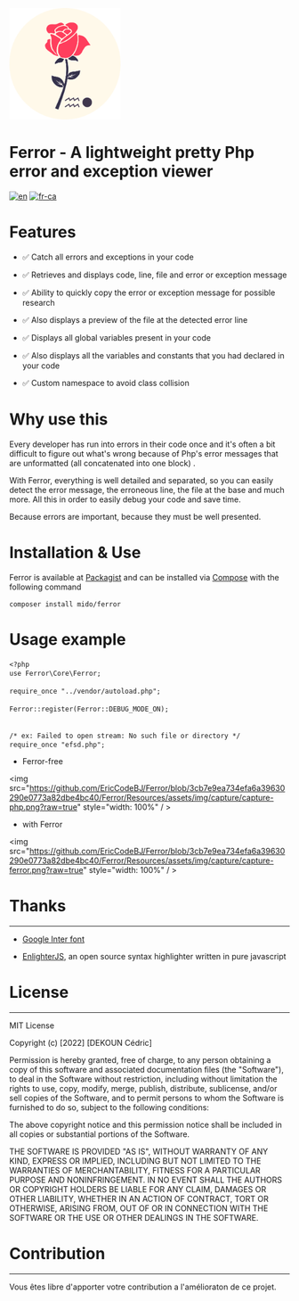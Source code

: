 <p>
<img  src="https://github.com/EricCodeBJ/Ferror/blob/3cb7e9ea734efa6a39630290e0773a82dbe4bc40/Ferror/Resources/assets/img/icons/logoFerror-circle.png?raw=true"  width="200px" />
</p>

# Ferror - A lightweight pretty Php error and exception viewer

[![en](https://img.shields.io/badge/lang-en-red.svg)](https://github.com/EricCodeBJ/Ferror/blob/master/readme.md)
[![fr-ca](https://img.shields.io/badge/lang-fr-ca.svg)](https://github.com/EricCodeBJ/Ferror/blob/master/readme.fr-ca.md)

# Features

- ✅ Catch all errors and exceptions in your code

- ✅ Retrieves and displays code, line, file and error or exception message

- ✅ Ability to quickly copy the error or exception message for possible research

- ✅ Also displays a preview of the file at the detected error line

- ✅ Displays all global variables present in your code

- ✅ Also displays all the variables and constants that you had declared in your code

- ✅ Custom namespace to avoid class collision

# Why use this

Every developer has run into errors in their code once and it's often a bit difficult to figure out what's wrong because of Php's error messages that are unformatted (all concatenated into one block) .

With Ferror, everything is well detailed and separated, so you can easily detect the error message, the erroneous line, the file at the base and much more. All this in order to easily debug your code and save time.

Because errors are important, because they must be well presented.

# Installation & Use

Ferror is available at <a href='https://packagist.org/' target='_blank'>Packagist</a> and can be installed via <a href='https://getcomposer.org' target='_blank '>Compose</a> with the following command

```
composer install mido/ferror
```

# Usage example

```
<?php
use Ferror\Core\Ferror;

require_once "../vendor/autoload.php";

Ferror::register(Ferror::DEBUG_MODE_ON);


/* ex: Failed to open stream: No such file or directory */
require_once "efsd.php";
```

- Ferror-free

<img src="https://github.com/EricCodeBJ/Ferror/blob/3cb7e9ea734efa6a39630290e0773a82dbe4bc40/Ferror/Resources/assets/img/capture/capture-php.png?raw=true" style="width: 100%" / >

- with Ferror

<img src="https://github.com/EricCodeBJ/Ferror/blob/3cb7e9ea734efa6a39630290e0773a82dbe4bc40/Ferror/Resources/assets/img/capture/capture-ferror.png?raw=true" style="width: 100%" / >

# Thanks

---

- <a href='https://fonts.google.com/specimen/Inter' target='_blank'> Google Inter font</a>

- <a href='https://github.com/EnlighterJS/EnlighterJS' target='_blank'>EnlighterJS</a>, an open source syntax highlighter written in pure javascript

# License

---

MIT License

Copyright (c) [2022] [DEKOUN Cédric]

Permission is hereby granted, free of charge, to any person obtaining a copy
of this software and associated documentation files (the "Software"), to deal
in the Software without restriction, including without limitation the rights
to use, copy, modify, merge, publish, distribute, sublicense, and/or sell
copies of the Software, and to permit persons to whom the Software is
furnished to do so, subject to the following conditions:

The above copyright notice and this permission notice shall be included in all
copies or substantial portions of the Software.

THE SOFTWARE IS PROVIDED "AS IS", WITHOUT WARRANTY OF ANY KIND, EXPRESS OR
IMPLIED, INCLUDING BUT NOT LIMITED TO THE WARRANTIES OF MERCHANTABILITY,
FITNESS FOR A PARTICULAR PURPOSE AND NONINFRINGEMENT. IN NO EVENT SHALL THE
AUTHORS OR COPYRIGHT HOLDERS BE LIABLE FOR ANY CLAIM, DAMAGES OR OTHER
LIABILITY, WHETHER IN AN ACTION OF CONTRACT, TORT OR OTHERWISE, ARISING FROM,
OUT OF OR IN CONNECTION WITH THE SOFTWARE OR THE USE OR OTHER DEALINGS IN THE
SOFTWARE.

# Contribution

---

Vous êtes libre d'apporter votre contribution a l'amélioraton de ce projet.
